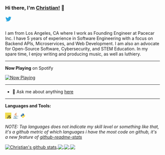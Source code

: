 <!--
**ctdurazo/ctdurazo** is a ✨ _special_ ✨ repository because its `README.md` (this file) appears on your GitHub profile.
Here are some ideas to get you started:

- 🔭 I’m currently working on ...
- 🌱 I’m currently learning ...
- 👯 I’m looking to collaborate on ...
- 🤔 I’m looking for help with ...
- 💬 Ask me about ...
- 📫 How to reach me: ...
- 😄 Pronouns: ...
- ⚡ Fun fact: ...
-->
### Hi there, I'm [Christian!](https://github.com/ctdurazo/) 👋
<a href="https://twitter.com/ctdurazo">
  <img align="left" alt="Christian Durazo | Twitter" width="21px" src="https://raw.githubusercontent.com/ctdurazo/ctdurazo/master/assets/twitter.svg" />
</a>
<br />
<br />

I am from Los Angeles, CA where I work as Founding Engineer at Pacecar Inc. 
I have 5 years of experience in Software Engineering with a focus on Backend APIs, Microservices, and Web Development. 
I am also an advocate for Open-Source Software, Cybersecurity, and STEM Education.
In my spare time, I enjoy writing and producing music, as well as luthiery.

---

**Now Playing** on Spotify

<a href="https://status.nmoo.dev/now-playing?open">
    <img src="https://status.nmoo.dev/now-playing" width="256" height="64" alt="Now Playing">
</a>

---

- 💬 Ask me about anything [here](https://github.com/ctdurazo/ctdurazo/issues)

---
**Languages and Tools:**  

<code><img height="20" src="https://raw.githubusercontent.com/github/explore/80688e429a7d4ef2fca1e82350fe8e3517d3494d/topics/javascript/javascript.png"></code>
<code><img height="20" src="https://raw.githubusercontent.com/github/explore/80688e429a7d4ef2fca1e82350fe8e3517d3494d/topics/java/java.png"></code>
<code><img height="20" src="https://raw.githubusercontent.com/github/explore/80688e429a7d4ef2fca1e82350fe8e3517d3494d/topics/python/python.png"></code>

*NOTE: Top languages does not indicate my skill level or something like that, it's a github metric of which languages i have the most code on github, it's a new feature of [github-readme-stats](https://github.com/ctdurazo/github-readme-stats)*


<a href="https://github.com/ctdurazo/github-readme-stats">
  <img align="center" src="https://github-readme-stats.vercel.app/api?username=ctdurazo&show_icons=true&include_all_commits=true&theme=radical" alt="Christian's github stats" />
</a>
<a href="https://github.com/ctdurazo/github-readme-stats">
  <img align="center" src="https://github-readme-stats.vercel.app/api/top-langs/?username=ctdurazo&layout=compact&theme=radical" />
</a>

<a href="https://github.com/ctdurazo/github-readme-stats">
  <img align="center" src="https://github-readme-stats.vercel.app/api/pin/?username=ctdurazo&repo=github-readme-stats&theme=radical" />
</a>    
<a href="https://github.com/ctdurazo/ctdurazo.github.io">
  <img align="center" src="https://github-readme-stats.vercel.app/api/pin/?username=ctdurazo&repo=ctdurazo.github.io&theme=radical" />
</a>
